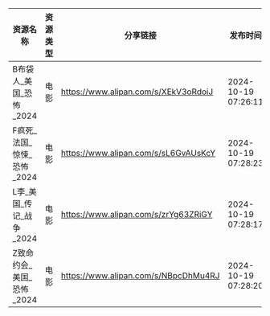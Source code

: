 | 资源名称              | 资源类型 | 分享链接                                 | 发布时间                |
| ----------------- | ---- | ------------------------------------ | ------------------- |
| B布袋人_美国_恐怖_2024   | 电影   | https://www.alipan.com/s/XEkV3oRdoiJ | 2024-10-19 07:26:11 |
| F疯死_法国_惊悚_恐怖_2024 | 电影   | https://www.alipan.com/s/sL6GvAUsKcY | 2024-10-19 07:28:23 |
| L李_美国_传记_战争_2024  | 电影   | https://www.alipan.com/s/zrYg63ZRiGY | 2024-10-19 07:28:17 |
| Z致命约会_美国_恐怖_2024  | 电影   | https://www.alipan.com/s/NBpcDhMu4RJ | 2024-10-19 07:28:20 |
